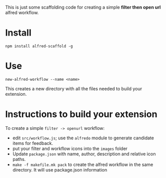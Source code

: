 
This is just some scaffolding code for creating a simple **filter then open url** alfred workflow.

# Install

    npm install alfred-scaffold -g

# Use

    new-alfred-workflow --name <name>

This creates a new directory with all the files needed to build your extension.

# Instructions to build your extension 

To create a simple `filter -> openurl` workflow:

* edit `src/workflow.js`; use the `alfredo` module to generate candidate items for feedback.
* put your filter and workflow icons into the `images` folder
* Update `package.json` with name, author, description and relative icon paths.
* `make -f makefile.mk pack` to create the alfred workflow in the same directory. It will use package.json information




